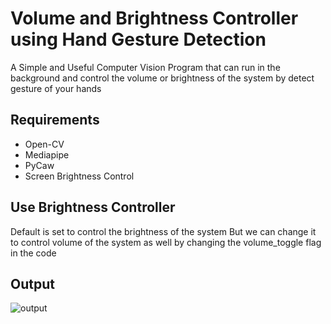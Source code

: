 # Volume and Brightness Controller using Hand Gesture Detection 
A Simple and Useful Computer Vision Program that can run in the background and control the volume or brightness
of the system by detect gesture of your hands 



## Requirements 
* Open-CV
* Mediapipe 
* PyCaw
* Screen Brightness Control

## Use Brightness Controller 
Default is set to control the brightness of the system 
But we can change it to control volume of the system as well 
by changing the volume_toggle flag in the code 

## Output 
![output](https://user-images.githubusercontent.com/42350209/172300727-1a20bf6c-cb25-4986-9839-4ed51f908e22.gif)
